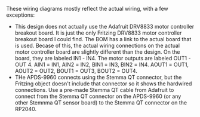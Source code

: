 These wiring diagrams mostly reflect the actual wiring, with a few exceptions:
 - This design does not actually use the Adafruit DRV8833 motor controller breakout board. It is just the only Fritzing DRV8833 motor controller breakout board I could find. The BOM has a link to the actual board that is used. Becase of this, the actual wiring connections on the actual motor controller board are slightly different than the design. On the board, they are labeled IN1 - IN4. The motor outputs are labeled OUT1 - OUT 4. AIN1 = IN1, AIN2 = IN2, BIN1 = IN3, BIN2 = IN4. AOUT1 = OUT1, AOUT2 = OUT2, BOUT1 = OUT3, BOUT2 = OUT4.
 - THe APDS-9960 connects using the Stemma QT connector, but the Fritzing object doesn't include that connector so it shows the hardwired connections. Use a pre-made Stemma QT cable from Adafruit to connect from the Stemma QT connector on the APDS-9960 (or any other Stemnma QT sensor board) to the Stemma QT connector on the RP2040.
